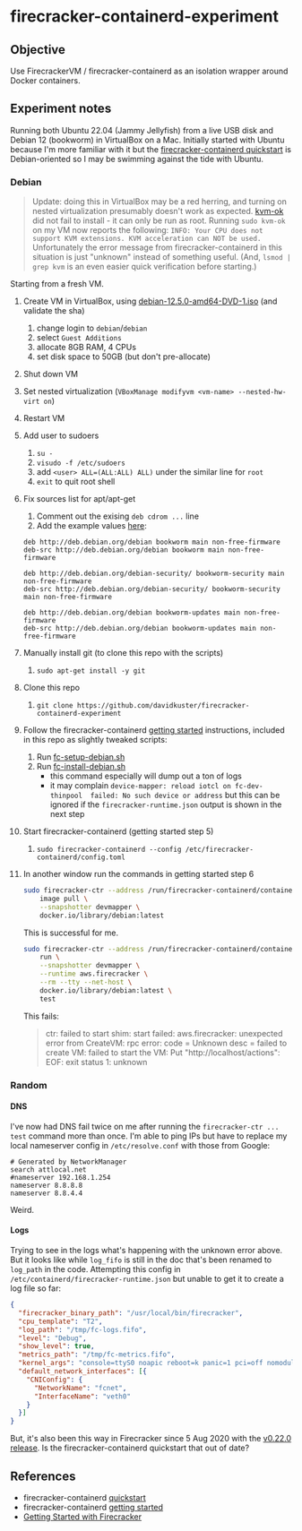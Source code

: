# firecracker-containerd-experiment

## Objective

Use FirecrackerVM / firecracker-containerd as an isolation wrapper around Docker containers.


## Experiment notes

Running both Ubuntu 22.04 (Jammy Jellyfish) from a live USB disk and Debian 12 (bookworm) in VirtualBox on a Mac. Initially started with Ubuntu because I'm more familiar with it but the [firecracker-containerd quickstart](https://github.com/firecracker-microvm/firecracker-containerd/blob/main/docs/quickstart.md) is Debian-oriented so I may be swimming against the tide with Ubuntu.


### Debian

> Update: doing this in VirtualBox may be a red herring, and turning on nested virtualization presumably doesn't work as expected. [kvm-ok](https://manpages.debian.org/bookworm/cpu-checker/kvm-ok.1.en.html) did not fail to install - it can only be run as root. Running `sudo kvm-ok` on my VM now reports the following: `INFO: Your CPU does not support KVM extensions. KVM acceleration can NOT be used.` Unfortunately the error message from firecracker-containerd in this situation is just "unknown" instead of something useful. (And, `lsmod | grep kvm` is an even easier quick verification before starting.)


Starting from a fresh VM.

1. Create VM in VirtualBox, using [debian-12.5.0-amd64-DVD-1.iso](https://cdimage.debian.org/debian-cd/current/amd64/iso-dvd/) (and validate the sha)
    1. change login to `debian`/`debian`
    1. select `Guest Additions`
    1. allocate 8GB RAM, 4 CPUs
    1. set disk space to 50GB (but don't pre-allocate)
1. Shut down VM
1. Set nested virtualization (`VBoxManage modifyvm <vm-name> --nested-hw-virt on`)
1. Restart VM
1. Add user to sudoers
    1. `su -`
    1. `visudo -f /etc/sudoers`
    1. add `<user> ALL=(ALL:ALL) ALL)` under the similar line for `root`
    1. `exit` to quit root shell
1. Fix sources list for apt/apt-get
    1. Comment out the exising `deb cdrom ...` line
    1. Add the example values [here](https://wiki.debian.org/SourcesList):
    ```
    deb http://deb.debian.org/debian bookworm main non-free-firmware
    deb-src http://deb.debian.org/debian bookworm main non-free-firmware

    deb http://deb.debian.org/debian-security/ bookworm-security main non-free-firmware
    deb-src http://deb.debian.org/debian-security/ bookworm-security main non-free-firmware

    deb http://deb.debian.org/debian bookworm-updates main non-free-firmware
    deb-src http://deb.debian.org/debian bookworm-updates main non-free-firmware
    ````
1. Manually install git (to clone this repo with the scripts)
    1. `sudo apt-get install -y git`
1. Clone this repo
    1. `git clone https://github.com/davidkuster/firecracker-containerd-experiment`
1. Follow the firecracker-containerd [getting started](https://github.com/firecracker-microvm/firecracker-containerd/blob/main/docs/getting-started.md) instructions, included in this repo as slightly tweaked scripts:
    1. Run [fc-setup-debian.sh](scripts/fc-setup-debian.sh)
    1. Run [fc-install-debian.sh](scripts/fc-install-debian.sh)
        - this command especially will dump out a ton of logs
        - it may complain `device-mapper: reload iotcl on fc-dev-thinpool  failed: No such device or address` but this can be ignored if the `firecracker-runtime.json` output is shown in the next step
1. Start firecracker-containerd (getting started step 5)
    1. `sudo firecracker-containerd --config /etc/firecracker-containerd/config.toml`
1. In another window run the commands in getting started step 6
    ```bash
    sudo firecracker-ctr --address /run/firecracker-containerd/containerd.sock \
        image pull \
        --snapshotter devmapper \
        docker.io/library/debian:latest
    ```
    This is successful for me.

    ```bash
    sudo firecracker-ctr --address /run/firecracker-containerd/containerd.sock \
        run \
        --snapshotter devmapper \
        --runtime aws.firecracker \
        --rm --tty --net-host \
        docker.io/library/debian:latest \
        test
    ```
    This fails:
    > ctr: failed to start shim: start failed: aws.firecracker: unexpected error from CreateVM: rpc error: code = Unknown desc = failed to create VM: failed to start the VM: Put "http://localhost/actions": EOF: exit status 1: unknown

### Random

#### DNS

I've now had DNS fail twice on me after running the `firecracker-ctr ... test` command more than once. I'm able to ping IPs but have to replace my local nameserver config in `/etc/resolve.conf` with those from Google:
```
# Generated by NetworkManager
search attlocal.net
#nameserver 192.168.1.254
nameserver 8.8.8.8
nameserver 8.8.4.4
```
Weird.

#### Logs

Trying to see in the logs what's happening with the unknown error above. But it looks like while `log_fifo` is still in the doc that's been renamed to `log_path` in the code. Attempting this config in `/etc/containerd/firecracker-runtime.json` but unable to get it to create a log file so far:
```json
{
  "firecracker_binary_path": "/usr/local/bin/firecracker",
  "cpu_template": "T2",
  "log_path": "/tmp/fc-logs.fifo",
  "level": "Debug",
  "show_level": true,
  "metrics_path": "/tmp/fc-metrics.fifo",
  "kernel_args": "console=ttyS0 noapic reboot=k panic=1 pci=off nomodules ro systemd.unified_cgroup_hierarchy=0 systemd.journald.forward_to_console systemd.unit=firecracker.target init=/sbin/overlay-init",
  "default_network_interfaces": [{
    "CNIConfig": {
      "NetworkName": "fcnet",
      "InterfaceName": "veth0"
    }
  }]
}
```

But, it's also been this way in Firecracker since 5 Aug 2020 with the [v0.22.0 release](https://github.com/firecracker-microvm/firecracker/releases/tag/v0.22.0). Is the firecracker-containerd quickstart that out of date?


## References

- firecracker-containerd [quickstart](https://github.com/firecracker-microvm/firecracker-containerd/blob/main/docs/quickstart.md)
- firecracker-containerd [getting started](https://github.com/firecracker-microvm/firecracker-containerd/blob/main/docs/getting-started.md)
- [Getting Started with Firecracker](https://medium.com/better-programming/getting-started-with-firecracker-a88495d656d9)
